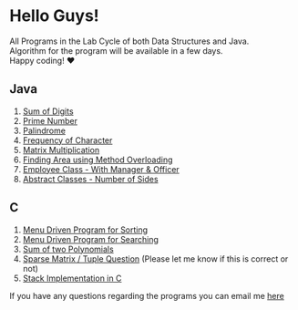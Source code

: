 # Hello Guys!

All Programs in the Lab Cycle of both Data Structures and Java.\
Algorithm for the program will be available in a few days.\
Happy coding! :heart:

## Java

1. [Sum of Digits](code/Java/SumOfDigits.md)
2. [Prime Number](code/Java/PrimeNumberChecker.md)
3. [Palindrome](code/Java/PalindromeChecker.md)
4. [Frequency of Character](code/Java/CharacterFrequency.md)
5. [Matrix Multiplication](code/Java/MatrixMultiplication.md)
6. [Finding Area using Method Overloading](code/Java/AreaCalculator.md)
7. [Employee Class - With Manager & Officer](code/Java/EmployeeDemo.md)
8. [Abstract Classes - Number of Sides](code/Java/NumberOfSides.md)

## C

1. [Menu Driven Program for Sorting](code/C/1.md)
2. [Menu Driven Program for Searching](code/C/2.md)
3. [Sum of two Polynomials](code/C/3.md)
4. [Sparse Matrix / Tuple Question](code/C/4.md) (Please let me know if this is correct or not)
5. [Stack Implementation in C](code/C/5.md)

If you have any questions regarding the programs you can email me [here](mailto:22am014@sctce.ac.in)